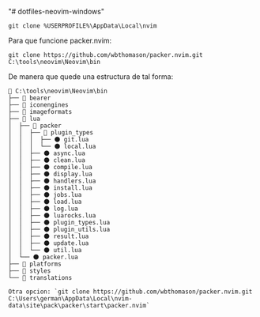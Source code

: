 "# dotfiles-neovim-windows" 

`git clone %USERPROFILE%\AppData\Local\nvim`

Para que funcione packer.nvim:

`git clone https://github.com/wbthomason/packer.nvim.git C:\tools\neovim\Neovim\bin`

De manera que quede una estructura de tal forma:

```text
📂 C:\tools\neovim\Neovim\bin
├── 📁 bearer
├── 📁 iconengines
├── 📁 imageformats
├── 📂 lua
│  ├── 📂 packer
│  │  ├── 📂 plugin_types
│  │  │  ├── 🌑 git.lua
│  │  │  └── 🌑 local.lua
│  │  ├── 🌑 async.lua
│  │  ├── 🌑 clean.lua
│  │  ├── 🌑 compile.lua
│  │  ├── 🌑 display.lua
│  │  ├── 🌑 handlers.lua
│  │  ├── 🌑 install.lua
│  │  ├── 🌑 jobs.lua
│  │  ├── 🌑 load.lua
│  │  ├── 🌑 log.lua
│  │  ├── 🌑 luarocks.lua
│  │  ├── 🌑 plugin_types.lua
│  │  ├── 🌑 plugin_utils.lua
│  │  ├── 🌑 result.lua
│  │  ├── 🌑 update.lua
│  │  └── 🌑 util.lua
│  └── 🌑 packer.lua
├── 📁 platforms
├── 📁 styles
└── 📁 translations

Otra opcion: `git clone https://github.com/wbthomason/packer.nvim.git C:\Users\german\AppData\Local\nvim-data\site\pack\packer\start\packer.nvim`
